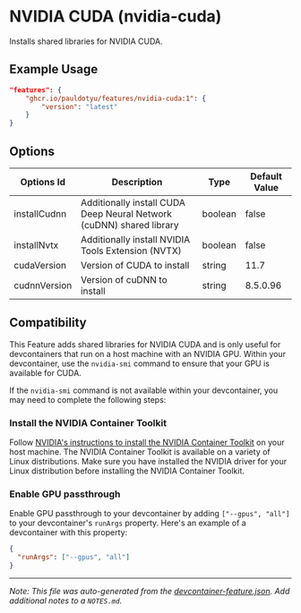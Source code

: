 
# NVIDIA CUDA (nvidia-cuda)

Installs shared libraries for NVIDIA CUDA.

## Example Usage

```json
"features": {
    "ghcr.io/pauldotyu/features/nvidia-cuda:1": {
        "version": "latest"
    }
}
```

## Options

| Options Id | Description | Type | Default Value |
|-----|-----|-----|-----|
| installCudnn | Additionally install CUDA Deep Neural Network (cuDNN) shared library | boolean | false |
| installNvtx | Additionally install NVIDIA Tools Extension (NVTX) | boolean | false |
| cudaVersion | Version of CUDA to install | string | 11.7 |
| cudnnVersion | Version of cuDNN to install | string | 8.5.0.96 |

## Compatibility

This Feature adds shared libraries for NVIDIA CUDA and is only useful for devcontainers that run on a host machine with an NVIDIA GPU. Within your devcontainer, use the `nvidia-smi` command to ensure that your GPU is available for CUDA.

If the `nvidia-smi` command is not available within your devcontainer, you may need to complete the following steps:

### Install the NVIDIA Container Toolkit

Follow [NVIDIA's instructions to install the NVIDIA Container Toolkit](https://docs.nvidia.com/datacenter/cloud-native/container-toolkit/overview.html) on your host machine. The NVIDIA Container Toolkit is available on a variety of Linux distributions. Make sure you have installed the NVIDIA driver for your Linux distribution before installing the NVIDIA Container Toolkit.

### Enable GPU passthrough

Enable GPU passthrough to your devcontainer by adding `["--gpus", "all"]` to your devcontainer's `runArgs` property. Here's an example of a devcontainer with this property:

```json
{
  "runArgs": ["--gpus", "all"]
}
```


---

_Note: This file was auto-generated from the [devcontainer-feature.json](https://github.com/pauldotyu/features/blob/main/src/nvidia-cuda/devcontainer-feature.json).  Add additional notes to a `NOTES.md`._
